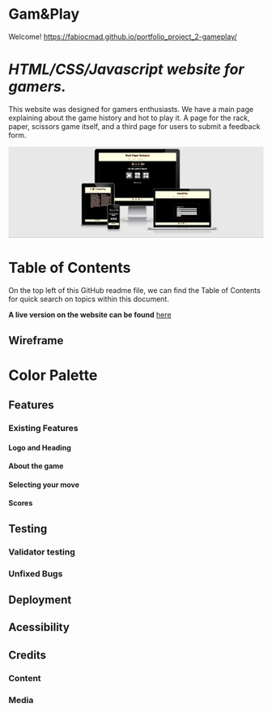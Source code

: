 # Gam&Play
Welcome! https://fabiocmad.github.io/portfolio_project_2-gameplay/

# *HTML/CSS/Javascript website for gamers.*
This website was designed for gamers enthusiasts. We have a main page explaining about the game history and hot to play it. A page for the rack, paper, scissors game itself, and a third page for users to submit a feedback form.

![Am I Responsive?](https://github.com/fabiocmad/portfolio_project_2-gameplay/blob/356618dd763254433abfa9b31e5a84f631873b5c/assets/images/testing/Screenshot%202021-11-25%20at%2022.58.31.png)

# Table of Contents
On the top left of this GitHub readme file, we can find the Table of Contents for quick search on topics within this document.

**A live version on the website can be found** [here](https://fabiocmad.github.io/portfolio_project_2-gameplay/)

## Wireframe

# Color Palette

## Features
### Existing Features
#### Logo and Heading
#### About the game
#### Selecting your move
#### Scores

## Testing
### Validator testing
### Unfixed Bugs

## Deployment

## Acessibility

## Credits
### Content
### Media
